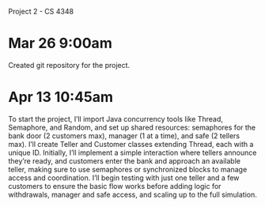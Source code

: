 Project 2 - CS 4348

# Mar 26 9:00am

Created git repository for the project.

# Apr 13 10:45am

To start the project, I’ll import Java concurrency tools like Thread, Semaphore, and Random, and set up shared resources: 
semaphores for the bank door (2 customers max), manager (1 at a time), and safe (2 tellers max). I’ll create Teller and 
Customer classes extending Thread, each with a unique ID. Initially, I’ll implement a simple interaction where tellers 
announce they’re ready, and customers enter the bank and approach an available teller, making sure to use semaphores or 
synchronized blocks to manage access and coordination. I’ll begin testing with just one teller and a few customers to 
ensure the basic flow works before adding logic for withdrawals, manager and safe access, and scaling up to the full simulation.